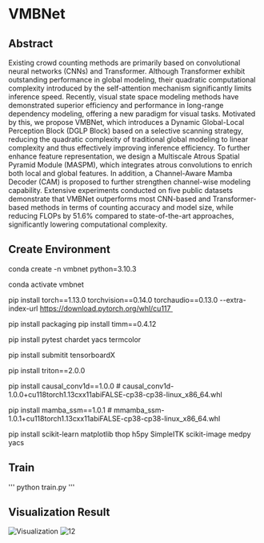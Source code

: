 # VMBNet

## Abstract
Existing crowd counting methods are primarily based on convolutional neural networks (CNNs) and Transformer. Although Transformer exhibit outstanding performance in global modeling, their quadratic computational complexity introduced by the self-attention mechanism significantly limits inference speed. Recently, visual state space modeling methods have demonstrated superior efficiency and performance in long-range dependency modeling, offering a new paradigm for visual tasks. Motivated by this, we propose VMBNet, which introduces a Dynamic Global-Local Perception Block (DGLP Block) based on a selective scanning strategy, reducing the quadratic complexity of traditional global modeling to linear complexity and thus effectively improving inference efficiency. To further enhance feature representation, we design a Multiscale Atrous Spatial Pyramid Module (MASPM), which integrates atrous convolutions to enrich both local and global features. In addition, a Channel-Aware Mamba Decoder (CAM) is proposed to further strengthen channel-wise modeling capability. Extensive experiments conducted on five public datasets demonstrate that VMBNet outperforms most CNN-based and Transformer-based methods in terms of counting accuracy and model size, while reducing FLOPs by 51.6\% compared to state-of-the-art approaches, significantly lowering computational complexity.

## Create Environment

conda create -n vmbnet python=3.10.3

conda activate vmbnet 

pip install torch==1.13.0 torchvision==0.14.0 torchaudio==0.13.0 --extra-index-url https://download.pytorch.org/whl/cu117 

pip install packaging pip install timm==0.4.12 

pip install pytest chardet yacs termcolor

pip install submitit tensorboardX 

pip install triton==2.0.0

pip install causal_conv1d==1.0.0 # causal_conv1d-1.0.0+cu118torch1.13cxx11abiFALSE-cp38-cp38-linux_x86_64.whl

pip install mamba_ssm==1.0.1 # mmamba_ssm-1.0.1+cu118torch1.13cxx11abiFALSE-cp38-cp38-linux_x86_64.whl

pip install scikit-learn matplotlib thop h5py SimpleITK scikit-image medpy yacs

## Train
''' python train.py  '''

## Visualization Result
![Visualization](https://github.com/user-attachments/assets/cc2bc017-6fc3-45b5-92a3-e700745ccb46)
![12](https://github.com/user-attachments/assets/519293ba-1612-445d-9cb4-a87351cc529c)


